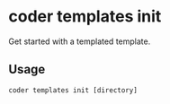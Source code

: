 # coder templates init

Get started with a templated template.
## Usage
```console
coder templates init [directory]
```
